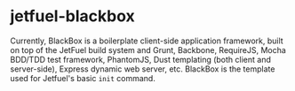 jetfuel-blackbox
================

Currently, BlackBox is a boilerplate client-side application framework, built on top of the JetFuel build system and Grunt, Backbone, RequireJS, Mocha BDD/TDD test framework, PhantomJS, Dust templating (both client and server-side), Express dynamic web server, etc. BlackBox is the template used for Jetfuel's basic `init` command.
